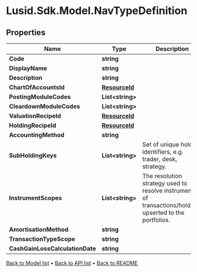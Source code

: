 # Lusid.Sdk.Model.NavTypeDefinition

## Properties

Name | Type | Description | Notes
------------ | ------------- | ------------- | -------------
**Code** | **string** |  | [optional] 
**DisplayName** | **string** |  | [optional] 
**Description** | **string** |  | [optional] 
**ChartOfAccountsId** | [**ResourceId**](ResourceId.md) |  | 
**PostingModuleCodes** | **List&lt;string&gt;** |  | [optional] 
**CleardownModuleCodes** | **List&lt;string&gt;** |  | [optional] 
**ValuationRecipeId** | [**ResourceId**](ResourceId.md) |  | 
**HoldingRecipeId** | [**ResourceId**](ResourceId.md) |  | 
**AccountingMethod** | **string** |  | 
**SubHoldingKeys** | **List&lt;string&gt;** | Set of unique holding identifiers, e.g. trader, desk, strategy. | [optional] 
**InstrumentScopes** | **List&lt;string&gt;** | The resolution strategy used to resolve instruments of transactions/holdings upserted to the portfolios. | [optional] 
**AmortisationMethod** | **string** |  | 
**TransactionTypeScope** | **string** |  | [optional] 
**CashGainLossCalculationDate** | **string** |  | [optional] 

[Back to Model list](../README.md#documentation-for-models) &#8226; [Back to API list](../README.md#documentation-for-api-endpoints) &#8226; [Back to README](../README.md)

